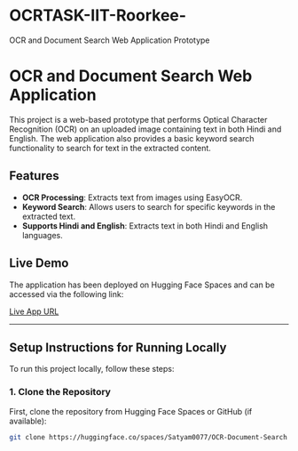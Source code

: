# OCRTASK-IIT-Roorkee-
OCR and Document Search Web Application Prototype
# OCR and Document Search Web Application

This project is a web-based prototype that performs Optical Character Recognition (OCR) on an uploaded image containing text in both Hindi and English. The web application also provides a basic keyword search functionality to search for text in the extracted content.

## Features

- **OCR Processing**: Extracts text from images using EasyOCR.
- **Keyword Search**: Allows users to search for specific keywords in the extracted text.
- **Supports Hindi and English**: Extracts text in both Hindi and English languages.

## Live Demo

The application has been deployed on Hugging Face Spaces and can be accessed via the following link:

[Live App URL](https://huggingface.co/spaces/Satyam0077/OCR-Document-Search)

---

## Setup Instructions for Running Locally

To run this project locally, follow these steps:

### 1. Clone the Repository

First, clone the repository from Hugging Face Spaces or GitHub (if available):

```bash
git clone https://huggingface.co/spaces/Satyam0077/OCR-Document-Search
